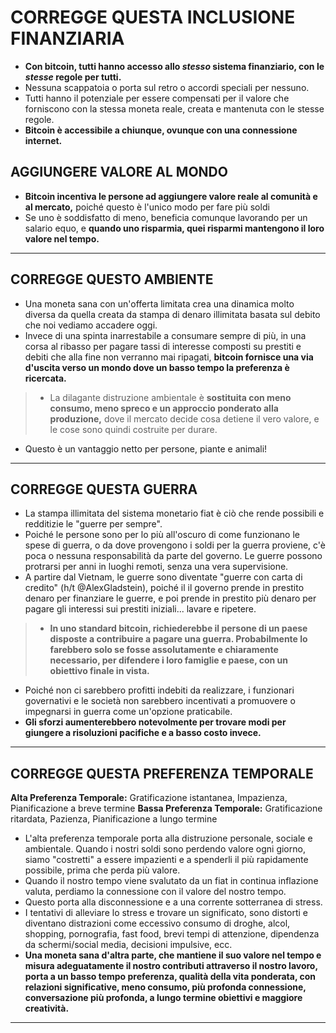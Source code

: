 # CORREGGE QUESTA INCLUSIONE FINANZIARIA
* **Con bitcoin, tutti hanno accesso allo *stesso*
sistema finanziario, con le *stesse* regole per tutti.**
* Nessuna scappatoia o porta sul retro o accordi speciali
per nessuno.
* Tutti hanno il potenziale per essere compensati per il
valore che forniscono con la stessa moneta reale,
creata e mantenuta con le stesse regole.
* **Bitcoin è accessibile a chiunque, ovunque con
una connessione internet.**

## AGGIUNGERE VALORE AL MONDO
* **Bitcoin incentiva le persone ad aggiungere valore reale al
comunità e al mercato,** poiché questo è l'unico
modo per fare più soldi
* Se uno è soddisfatto di meno, beneficia comunque lavorando per un salario equo, e **quando uno risparmia, quei risparmi mantengono il loro valore nel tempo.**

---
## CORREGGE QUESTO AMBIENTE
* Una moneta sana con un'offerta limitata crea una
dinamica molto diversa da quella creata da
stampa di denaro illimitata basata sul debito che noi
vediamo accadere oggi.
* Invece di una spinta inarrestabile a consumare sempre
di più, in una corsa al ribasso per pagare
tassi di interesse composti su prestiti e debiti
che alla fine non verranno mai ripagati, **bitcoin
fornisce una via d'uscita verso un mondo dove un basso tempo
la preferenza è ricercata.**
>* La dilagante distruzione ambientale è **sostituita
con meno consumo, meno spreco e un
approccio ponderato alla produzione,** dove il
mercato decide cosa detiene il vero valore, e
le cose sono quindi costruite per durare.
* Questo è un vantaggio netto per persone, piante e animali!
---
## CORREGGE QUESTA GUERRA
* La stampa illimitata del sistema monetario fiat
è ciò che rende possibili e
redditizie le "guerre per sempre".
* Poiché le persone sono per lo più all'oscuro di come
funzionano le spese di guerra, o da dove provengono i soldi per la guerra
proviene, c'è poca o nessuna responsabilità da parte
del governo. Le guerre possono protrarsi per
anni in luoghi remoti, senza una vera supervisione.
* A partire dal Vietnam, le guerre sono diventate "guerre con carta di credito" (h/t @AlexGladstein), poiché il
il governo prende in prestito denaro per finanziare le guerre, e
poi prende in prestito più denaro per pagare gli interessi
sui prestiti iniziali... lavare e ripetere.
>* **In uno standard bitcoin, richiederebbe il
persone di un paese disposte a contribuire a pagare
una guerra. Probabilmente lo farebbero solo se fosse
assolutamente e chiaramente necessario, per difendere i loro
famiglie e paese, con un obiettivo finale in vista.**
* Poiché non ci sarebbero profitti indebiti da realizzare,
i funzionari governativi e le società non sarebbero
incentivati a promuovere o impegnarsi in guerra come
un'opzione praticabile.
* **Gli sforzi aumenterebbero notevolmente per trovare modi per
giungere a risoluzioni pacifiche e a basso costo invece.**
---
## CORREGGE QUESTA PREFERENZA TEMPORALE

**Alta Preferenza Temporale:** Gratificazione istantanea, Impazienza,
Pianificazione a breve termine
**Bassa Preferenza Temporale:** Gratificazione ritardata, Pazienza,
Pianificazione a lungo termine

* L'alta preferenza temporale porta alla distruzione personale, sociale e
ambientale. Quando i nostri soldi sono
perdendo valore ogni giorno, siamo "costretti" a essere
impazienti e a spenderli il più rapidamente possibile,
prima che perda più valore.
* Quando il nostro tempo viene svalutato da un fiat in continua inflazione
valuta, perdiamo la connessione con il valore del nostro
tempo.
* Questo porta alla disconnessione e a una corrente sotterranea
di stress.
* I tentativi di alleviare lo stress e trovare un significato,
sono distorti e diventano distrazioni come
eccessivo consumo di droghe, alcol, shopping,
pornografia, fast food, brevi tempi di attenzione, dipendenza
da schermi/social media, decisioni impulsive, ecc.
* **Una moneta sana d'altra parte, che mantiene il suo
valore nel tempo e misura adeguatamente il nostro
contributi attraverso il nostro lavoro, porta a un basso tempo
preferenza, qualità della vita ponderata, con
relazioni significative, meno consumo, più profonda
connessione, conversazione più profonda, a lungo termine
obiettivi e maggiore creatività.**
---
